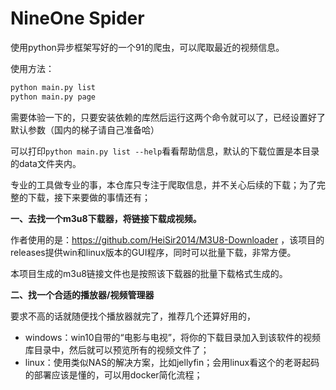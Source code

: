 # NineOne Spider

使用python异步框架写好的一个91的爬虫，可以爬取最近的视频信息。

使用方法：

```bash
python main.py list
python main.py page
```

需要体验一下的，只要安装依赖的库然后运行这两个命令就可以了，已经设置好了默认参数（国内的梯子请自己准备哈）

可以打印`python main.py list --help`看看帮助信息，默认的下载位置是本目录的data文件夹内。

专业的工具做专业的事，本仓库只专注于爬取信息，并不关心后续的下载；为了完整的下载，接下来要做的事情还有；

**一、去找一个m3u8下载器，将链接下载成视频。**

作者使用的是：https://github.com/HeiSir2014/M3U8-Downloader
，该项目的releases提供win和linux版本的GUI程序，同时可以批量下载，非常方便。

本项目生成的m3u8链接文件也是按照该下载器的批量下载格式生成的。

**二、找一个合适的播放器/视频管理器**

要求不高的话就随便找个播放器就完了，推荐几个还算好用的，

* windows：win10自带的“电影与电视”，将你的下载目录加入到该软件的视频库目录中，然后就可以预览所有的视频文件了；
* linux：使用类似NAS的解决方案，比如jellyfin；会用linux看这个的老哥起码的部署应该是懂的，可以用docker简化流程；